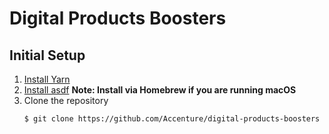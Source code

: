 # Digital Products Boosters

## Initial Setup

1. [Install Yarn](https://yarnpkg.com/en/docs/install)
2. [Install asdf](https://asdf-vm.com/#/core-manage-asdf-vm?id=install-asdf-vm) **Note: Install via Homebrew if you are running macOS**
3. Clone the repository
   ```
   $ git clone https://github.com/Accenture/digital-products-boosters
   ```
